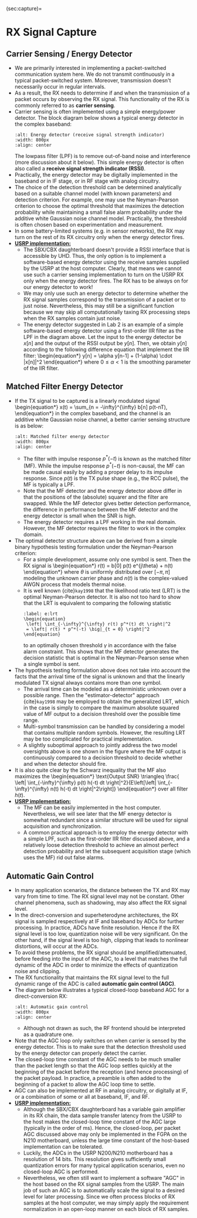 (sec:capture)=
# RX Signal Capture

## Carrier Sensing / Energy Detector
* We are primarily interested in implementing a packet-switched
  communication system here. We do not transmit contInuously in a
  typical packet-switched system. Moreover, transmission doesn't
  necessarily occur in regular intervals.
* As a result, the RX needs to determine if and when the
  transmission of a packet occurs by observing the RX signal. This
  functionality of the RX is commonly referred to as **carrier
  sensing**.
* Carrier sensing is often implemented using a simple energy/power
  detector. The block diagram below shows a typical energy detector in
  the complex baseband: 
  ```{image} ../figures/rssi.png
  :alt: Energy detector (receive signal strength indicator) 
  :width: 800px 
  :align: center 
  ``` 
  The lowpass filter (LPF) is to remove out-of-band noise
  and interference (more discussion about it below). This simple
  energy detector is often also called a **receive signal
  strength indicator (RSSI)**.
* Practically, the energy detector may be digitally implemented in the
  baseband or in IF stage, or in RF stage with analog circuitry.
* The choice of the detection threshold can be determined analytically
  based on a suitable channel model (with known parameters) and
  detection criterion. For example, one may use the Neyman-Pearson
  criterion to choose the optimal threshold that maximizes the
  detection probability while maintaining a small false alarm
  probability under the additive white Gaussian noise
  channel model. Practically, the threshold is often chosen based on
  experimentation and measurement.
* In some battery-limited systems (e.g. in sensor networks), the RX
  may turn on the rest of its RX circuitry only when the energy
  detector fires.
* **<u>USRP implementation:</u>**
   - The SBX/CBX daughterboard doesn't provide a RSSI interface that
      is accessible by UHD. Thus, the only option is to implement a
      software-based energy detector using the receive samples
      supplied by the USRP at the host computer. Clearly, that means
      we cannot use such a carrier sensing implementation to turn on
      the USRP RX only when the energy detector fires. The RX has to
      be always on for our energy detector to work!
   - We may only use such an energy detector to determine whether the
      RX signal samples correspond to the transmission of a packet or
      to just noise. Nevertheless, this may still be a significant
      function because we may skip all computationally taxing RX
      processing steps when the RX samples contain just noise.
    - The energy detector suggested in Lab 2 is an example of a simple
      software-based energy detector using a first-order IIR filter as
      the LPF in the diagram above. Let the input to the energy
      detector be $x[n]$ and the output of the RSSI output be
      $y[n]$. Then, we obtain $y[n]$ according to the following
      difference equation that implement the IIR filter:
      \begin{equation*} 
      y[n] = \alpha y[n-1] + (1-\alpha) \cdot |x[n]|^2
      \end{equation*} 
      where $0\leq \alpha < 1$ is the smoothing parameter of the IIR
      filter.

## Matched Filter Energy Detector
* If the TX signal to be captured is a linearly modulated signal
  \begin{equation*}
  x(t) = \sum_{n = -\infty}^{\infty} b[n] p(t-nT),
  \end{equation*}
  in the complex baseband, and the channel is an additive white
  Gaussian noise channel, a better carrier sensing structure is as
  below:
  ```{image} ../figures/mf.png
  :alt: Matched filter energy detector 
  :width: 800px 
  :align: center 
  ``` 
  - The filter with impulse response $p^*(-t)$ is known as the matched
    filter (MF). While the impulse response $p^*(-t)$ is non-causal,
    the MF can be made causal easily by adding a proper delay to its
    impulse response. Since $p(t)$ is the TX pulse shape (e.g., the
    RCC pulse), the MF is typically a LPF.
  - Note that the MF detector and the energy detector above differ in
    that the positions of the (absolute) squarer and the filter are
    swapped. While the MF detector gives better detection performance,
    the difference in performance between the MF detector and the
    energy detector is small when the SNR is high.
  - The energy detector requires a LPF working in the real
    domain. However, the MF detector requires the filter to work in
    the complex domain.
* The optimal detector structure above can be derived from a
  simple binary hypothesis testing formulation under the
  Neyman-Pearson criterion:
  - For a simple development, assume only one symbol is sent. Then
    the RX signal is
    \begin{equation*}
    r(t) = b[0] p(t) e^{j\theta} + n(t)
    \end{equation*}
    where $\theta$ is uniformly distributed over $[-\pi,\pi]$ modeling
    the unknown carrier phase and $n(t)$ is the complex-valued AWGN
    process that models thermal noise.
  - It is well known {cite}`kay1998` that the likelihood ratio test (LRT) is
     the optimal Neyman-Pearson detector. It is also not too hard to
     show that the LRT is equivalent to comparing the following
     statistic
     ```{math}
     :label: e:lrt
     \begin{equation} 
      \left| \int_{-\infty}^{\infty} r(t) p^*(t) dt \right|^2 
      = \left| r(t) * p^*(-t) \big|_{t = 0} \right|^2
     \end{equation}
     ```
      to an optimally chosen threshold $\gamma$ in accordance with the
      false alarm constraint. This shows that the MF detector
     generates the decision statistic that is optimal in the Neyman-Pearson
     sense when a single symbol is sent.
* The hypothesis testing formulation above does not take into account
     the facts that the arrival time of the signal is unknown and that
     the linearly modulated TX signal always contains more than one
     symbol.
  - The arrival time can be modeled as a deterministic unknown over a
    possible range.  Then the "estimator-detector" approach
    {cite}`kay1998` may be employed to obtain the generalized LRT,
    which in the case is simply to compare the maximum absolute
    squared value of MF output to a decision threshold over the
    possible time range.
  - Multi-symbol transmission can be handled by considering a model
    that contains multiple random symbols. However, the resulting LRT
    may be too complicated for practical implementation.
  - A slightly suboptimal approach to jointly address the two model
    oversights above is one shown in the figure where the MF output
    is continuously compared to a decision threshold to decide whether
    and when the detector should fire.
* It is also quite clear by the Schwarz inequality that the MF also
  maximizes the 
  \begin{equation*}
  \text{Output SNR} \triangleq \frac{ \left|
  \int_{-\infty}^{\infty} p(t) h(-t) dt
  \right|^2}{E\left[\left| \int_{-\infty}^{\infty} n(t) h(-t) dt \right|^2\right]}
  \end{equation*}
  over all filter $h(t)$.
* **<u>USRP implementation:</u>**
  - The MF can be easily implemented in the host computer.
    Nevertheless, we will see later that the MF energy detector is
    somewhat redundant since a similar structure will be used for
    signal acquisition and synchronization. 
  - A common practical approach is to employ the energy detector with
    a simple LPF, such as the first-order IIR filter discussed above,
    and a relatively loose detection threshold to achieve an almost
    perfect detection probability and let the subsequent acquisition
    stage (which uses the MF) rid out false alarms.
    

## Automatic Gain Control
* In many application scenarios, the distance between the TX and RX
  may vary from time to time. The RX signal level may not be
  constant. Other channel phenomena, such as shadowing, may also
  affect the RX signal level.
* In the direct-conversion and superheterodyne architectures, the RX
  signal is sampled respectively at IF and baseband by ADCs for
  further processing. In practice, ADCs have finite resolution. Hence
  if the RX signal level is too low, quantization noise will be very
  significant. On the other hand, if the signal level is too high,
  clipping that leads to nonlinear distortions, will occur at the
  ADCs.
* To avoid these problems, the RX signal should be
  amplified/attenuated, before feeding into the input of the ADC, to a
  level that matches the full dynamic of the ADC in order to minimize
  the effects of quantization noise and clipping.
* The RX functionality that maintains the RX signal level to the full
  dynamic range of the ADC is called **automatic gain control (AGC)**.
* The diagram below illustrates a typical closed-loop baseband AGC for
  a direct-conversion RX: 
  ```{image} ../figures/agc.png
  :alt: Automatic gain control 
  :width: 800px 
  :align: center 
  ``` 
  - Although not drawn as such, the RF frontend should be interpreted
     as a quadrature one.
* Note that the AGC loop only switches on when carrier is sensed
  by the energy detector. This is to make sure that the detection
  threshold used by the energy detector can properly detect the
  carrier.
* The closed-loop time constant of the AGC needs to be much smaller
  than the packet length so that the AGC loop settles quickly at the
  beginning of the packet before the reception (and hence processing)
  of the packet payload. In practice, a preamble is often added to the
  beginning of a packet to allow the AGC loop time to settle.
* AGC can also be implemented at RF in analog circuitry, or digitally
  at IF, or a combination of some or all at baseband, IF, and RF.
* **<u>USRP implementation:</u>**
  - Although the SBX/CBX daughterboard has a variable gain amplifier
    in its RX chain, the data sample transfer latency from the USRP to
    the host makes the closed-loop time constant of the AGC large
    (typically in the order of ms). Hence, the closed-loop, per packet
    AGC discussed above may only be implemented in the FGPA on the
    N210 motherboard, unless the large time constant of the host-based
    implementation can be tolerated.
  - Luckily, the ADCs in the USRP N200/N210 motherboard has a
     resolution of 14 bits. This resolution gives sufficiently small
     quantization errors for many typical application scenarios, even
     no closed-loop AGC is performed.
  - Nevertheless, we often still want to implement a software "AGC" in
    the host based on the RX signal samples from the USRP. The main
    job of such an AGC is to automatically scale the signal to a
    desired level for later processing. Since we often process blocks
    of RX samples at the host computer, we may simply apply the
    requirement normalization in an open-loop manner on each block of
    RX samples.

